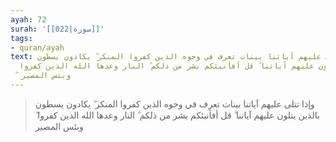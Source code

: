 ```yaml
---
ayah: 72
surah: '[[022|سورة]]'
tags:
- quran/ayah
text: وإذا تتلى عليهم آياتنا بينات تعرف في وجوه الذين كفروا المنكر ۖ يكادون يسطون
  بالذين يتلون عليهم آياتنا ۗ قل أفأنبئكم بشر من ذلكم ۗ النار وعدها الله الذين كفروا
  ۖ وبئس المصير
---
```

> وإذا تتلى عليهم آياتنا بينات تعرف في وجوه الذين كفروا المنكر ۖ يكادون يسطون بالذين يتلون عليهم آياتنا ۗ قل أفأنبئكم بشر من ذلكم ۗ النار وعدها الله الذين كفروا ۖ وبئس المصير
